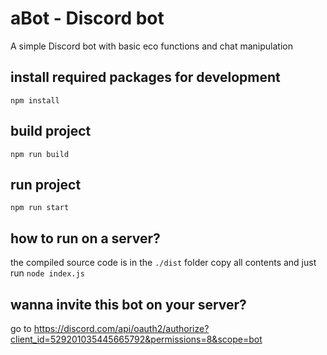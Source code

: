 # aBot - Discord bot

A simple Discord bot with basic eco functions and chat manipulation

## install required packages for development
```
npm install
```

## build project
```
npm run build
```

## run project
```
npm run start
```


## how to run on a server?
the compiled source code is in the `./dist` folder copy all contents and just run `node index.js`


## wanna invite this bot on your server?
go to https://discord.com/api/oauth2/authorize?client_id=529201035445665792&permissions=8&scope=bot
